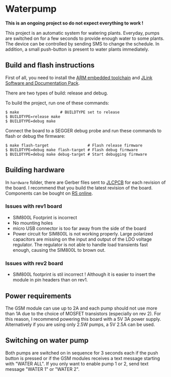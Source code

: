 # Waterpump

**This is an ongoing project so do not expect everything to work !**

This project is an automatic system for watering plants. Everyday, pumps are switched on for a few seconds to provide enough water to some plants. The device can be controlled by sending SMS to change the schedule. In addition, a small push-button is present to water plants immediately.

## Build and flash instructions

First of all, you need to install the [ARM embedded toolchain](https://developer.arm.com/tools-and-software/open-source-software/developer-tools/gnu-toolchain/gnu-rm) and [JLink Software and Documentation Pack](https://www.segger.com/downloads/jlink/#J-LinkSoftwareAndDocumentationPack).

There are two types of build: release and debug.

To build the project, run one of these commands:
```
$ make                  # BUILDTYPE set to release
$ BUILDTYPE=release make
$ BUILDTYPE=debug make
```

Connect the board to a SEGGER debug probe and run these commands to flash or debug the firmware:
```
$ make flash-target                 # Flash release firmware
$ BUILDTYPE=debug make flash-target # Flash debug firmware
$ BUILDTYPE=debug make debug-target # Start debugging firmware
```

## Building hardware

In `hardware` folder, there are Gerber files sent to [JLCPCB](https://jlcpcb.com/) for each revision of the board. I recommend that you build the latest revision of the board. Components can be bought on [RS online](https://uk.rs-online.com/web/).

### Issues with rev1 board

  * SIM800L Footprint is incorrect
  * No mounting holes
  * micro USB connector is too far away from the side of the board
  * Power circuit for SIM800L is not working properly. Large polarized capacitors are missing on the input and output of the LDO voltage regulator. The regulator is not able to handle load transients fast enough, causing the SIM800L to brown out.

### Issues with rev2 board

  * SIM800L footprint is stil incorrect ! Although it is easier to insert the module in pin headers than on rev1.

## Power requirements

The GSM module can use up to 2A and each pump should not use more than 1A due to the choice of MOSFET transistors (especially on rev 2).
For this reason, I recommend powering this board with a 5V 3A power supply. Alternatively if you are using only 2.5W pumps, a 5V 2.5A can be used.

## Switching on water pump

Both pumps are switched on in sequence for 3 seconds each if the push button is pressed or if the GSM modules receives a text message starting with "WATER ALL". If you only want to enable pump 1 or 2, send text message "WATER 1" or "WATER 2".
